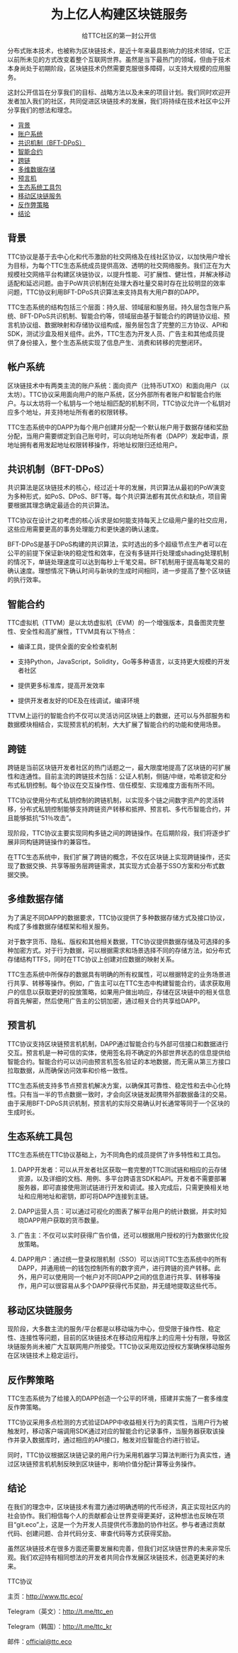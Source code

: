 
<h1 align="center">为上亿人构建区块链服务</h1>
<p align="center" class="version">给TTC社区的第一封公开信</p>

分布式账本技术，也被称为区块链技术，是近十年来最具影响力的技术领域，它正以前所未见的方式改变着整个互联网世界。虽然是当下最热门的领域，但由于技术本身尚处于初期阶段，区块链技术仍然需要克服很多障碍，以支持大规模的应用服务。

这封公开信旨在分享我们的目标、战略方法以及未来的项目计划。我们同时欢迎开发者加入我们的社区，共同促进区块链技术的发展，我们将持续在技术社区中公开分享我们的想法和理念。

- [背景](#背景)
- [账户系统](#帐户系统)
- [共识机制（BFT-DPoS）](#共识机制-bft-dpos)
- [智能合约](#智能合约)
- [跨链](#跨链)
- [多维数据存储](#多维数据存储)
- [预言机](#预言机)
- [生态系统工具包](#生态系统工具包)
- [移动区块链服务](#移动区块链服务)
- [反作弊策略](#反作弊策略)
- [结论](#结论)

## 背景

TTC协议是基于去中心化和代币激励的社交网络及在线社区协议，以加快用户增长为目标，为每个TTC生态系统成员提供高效、透明的社交网络服务。我们正在为大规模社交网络平台构建区块链协议，以提升性能、可扩展性、健壮性，并解决移动适配和延迟问题。由于PoW共识机制在处理大吞吐量交易时存在比较明显的效率问题，TTC协议利用BFT-DPoS共识算法来支持具有大用户群的DAPP。

TTC生态系统的结构包括三个层面：持久层、领域层和服务层。持久层包含账户系统、BFT-DPoS共识机制、智能合约等，领域层由基于智能合约的跨链协议组、预言机协议组、数据映射和存储协议组构成，服务层包含了完整的三方协议、API和SDK，测试沙盒及相关组件。此外，TTC生态为开发人员、广告主和其他成员提供了身份接入，整个生态系统实现了信息产生、消费和转移的完整闭环。

## 帐户系统

区块链技术中有两类主流的账户系统：面向资产（比特币UTXO）和面向用户（以太坊）。TTC协议采用面向用户的账户系统，区分外部所有者账户和智能合约账户。与以太坊将一个私钥与一个地址相匹配的机制不同，TTC协议允许一个私钥对应多个地址，并支持地址所有者的权限转移。

TTC生态系统中的DAPP为每个用户创建并分配一个默认帐户用于数据存储和奖励分配，当用户需要绑定到自己账号时，可以向地址所有者（DAPP）发起申请，原地址拥有者用发起地址权限转移操作，将地址权限归还给用户。

## 共识机制（BFT-DPoS）

共识算法是区块链技术的核心，经过近十年的发展，共识算法从最初的PoW演变为多种形式，如PoS、DPoS、BFT等。每个共识算法都有其优点和缺点，项目需要根据其理念确定最适合的共识算法。

TTC协议在设计之初考虑的核心诉求是如何能支持每天上亿级用户量的社交应用，这些应用需要更高的事务处理能力和更快速的确认速度。

BFT-DPoS是基于DPoS构建的共识算法，实时选出的多个超级节点生产者可以在公平的前提下保证新块的稳定性和效率，在没有多链并行处理或shading处理机制的情况下，单链处理速度可以达到每秒上千笔交易。BFT机制用于提高每笔交易的确认速度。理想情况下确认时间与新块的生成时间相同，进一步提高了整个区块链的执行效率。

## 智能合约

TTC虚拟机（TTVM）是以太坊虚拟机（EVM）的一个增强版本，具备图灵完整性、安全性和高扩展性，TTVM具有以下特点：

- 编译工具，提供全面的安全检查机制

- 支持Python，JavaScript，Solidity，Go等多种语言，以支持更大规模的开发者社区

- 提供更多标准库，提高开发效率

- 提供开发者友好的IDE及在线调试，编译环境

TTVM上运行的智能合约不仅可以灵活访问区块链上的数据，还可以与外部服务和数据模块相结合，实现预言机的机制，大大扩展了智能合约的功能和使用场景。

## 跨链

跨链是当前区块链开发者社区的热门话题之一，最大限度地提高了区块链的可扩展性和连通性。目前主流的跨链技术包括：公证人机制，侧链/中继，哈希锁定和分布式私钥控制。每个协议在交互操作性、信任模型、实现难度方面有所不同。

TTC协议使用分布式私钥控制的跨链机制，以实现多个链之间数字资产的灵活转移，分布式私钥控制能够支持跨链资产转移和抵押、预言机、多代币智能合约，并且能够抵抗“51％攻击”。

现阶段，TTC协议主要实现同构多链之间的跨链操作。在后期阶段，我们将逐步扩展非同构链跨链操作的兼容性。

在TTC生态系统中，我们扩展了跨链的概念，不仅在区块链上实现跨链操作，还实现了数据交换、共享等服务层跨链需求，其实现方式会基于SSO方案和分布式数据交换。

## 多维数据存储

为了满足不同DAPP的数据要求，TTC协议提供了多种数据存储方式及接口协议，构成了多维数据存储框架和相关服务。

对于数字货币、隐私、版权和其他相关数据，TTC协议提供数据存储及可选择的多种加密方式。对于行为数据，可以根据需求和场景选择不同的存储方法，如分布式存储结构TTFS，同时在TTC协议上创建对应数据的映射关系。

TTC生态系统中所保存的数据具有明确的所有权属性，可以根据特定的业务场景进行共享、转移等操作。例如，广告主可以在TTC生态中构建智能合约，请求获取用户的信息以获取更好的投放策略，如果用户做出响应，存储在区块链中的相关信息将首先解密，然后使用广告主的公钥加密，通过相关合约共享给DAPP。

## 预言机

TTC协议支持区块链预言机机制，DAPP通过智能合约与外部可信接口和数据进行交互。预言机是一种可信的实体，使用签名将不确定的外部世界状态的信息提供给智能合约。智能合约可以访问由预言机签名验证的本地数据，而无需从第三方接口拉取数据，从而确保访问效率和价格一致性。

TTC生态系统支持多节点预言机解决方案，以确保其可靠性、稳定性和去中心化特性。只有当一半的节点数据一致时，才会向区块链发起携带外部数据备注的交易。由于采用BFT-DPoS共识机制，预言机的实际交易确认时长通常等同于一个区块的生成时长。

## 生态系统工具包

TTC生态系统在TTC协议基础上，为不同角色的成员提供了许多特性和工具包。

1) DAPP开发者：可以从开发者社区获取一套完整的TTC测试链和相应的云存储资源，以及详细的文档、用例、多平台跨语言SDK和API。开发者不需要部署服务器，即可直接使用测试链进行开发和调试。接入完成后，只需更换相关地址和应用地址和密钥，即可将DAPP连接到主链。

2) DAPP运营人员：可以通过可视化的图表了解平台用户的统计数据，并实时知晓DAPP用户获取的货币数量。

3) 广告主：不仅可以实时获得广告价值，还可以根据用户授权的行为数据优化投放策略。

4) DAPP用户：通过统一登录权限机制（SSO）可以访问TTC生态系统中的所有DAPP，并通用统一的钱包控制所有的数字资产，进行跨链的资产转移。此外，用户可以使用同一个帐户对不同DAPP之间的信息进行共享、转移等操作，用户可以很容易从多个DAPP获得代币奖励，并无缝地提取这些代币。

## 移动区块链服务

现阶段，大多数主流的服务/平台都是以移动端为中心，但受限于操作性、稳定性、连接性等问题，目前的区块链技术在移动应用程序上的应用十分有限，导致区块链服务尚未被广大互联网用户所接受。TTC协议采用双边授权方案确保移动服务在区块链技术上稳定运行。

## 反作弊策略

TTC生态系统为了给接入的DAPP创造一个公平的环境，搭建并实施了一套多维度反作弊策略。

TTC协议采用多点检测的方式验证DAPP中收益相关行为的真实性，当用户行为被触发时，移动客户端调用SDK通过对应的智能合约记录事件，当服务器获取该操作并录入数据库时，通过相应的API接口，触发对应智能合约进行验证。

同时，TTC协议根据区块链记录的用户行为采用机器学习算法判断行为真实性，通过区块链预言机机制反映到区块链中，影响价值分配计算等业务操作。

## 结论

在我们的理念中，区块链技术有潜力通过明确透明的代币经济，真正实现社区内的社会协作。我们相信每个人的贡献都会让世界变得更美好，这种想法也反映在项目“git.eco”上，这是一个为开发人员提供代币激励的协作社区。参与者通过贡献代码、创建问题、合并代码分支、审查代码等方式获得奖励。

虽然区块链技术在很多方面还需要发展和完善，但我们对区块链世界的未来非常乐观。我们欢迎持有相同想法的开发者共同合作发展区块链技术，创造更美好的未来。

TTC协议

主页：http://www.ttc.eco/

Telegram（英文）：http://t.me/ttc_en

Telegram（韩国）：http://t.me/ttc_kr

邮件：official@ttc.eco

